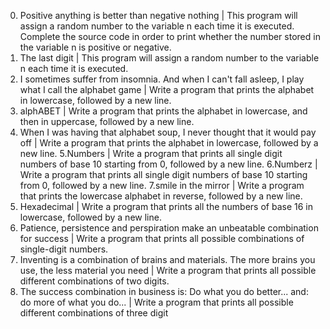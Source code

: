 0. Positive anything is better than negative nothing | This program will assign a random number to the variable n each time it is executed. Complete the source code in order to print whether the number stored in the variable n is positive or negative.
1. The last digit | This program will assign a random number to the variable n each time it is executed.
2. I sometimes suffer from insomnia. And when I can't fall asleep, I play what I call the alphabet game | Write a program that prints the alphabet in lowercase, followed by a new line.
3. alphABET | Write a program that prints the alphabet in lowercase, and then in uppercase, followed by a new line.
4. When I was having that alphabet soup, I never thought that it would pay off | Write a program that prints the alphabet in lowercase, followed by a new line.
5.Numbers | Write a program that prints all single digit numbers of base 10 starting from 0, followed by a new line.
6.Numberz | Write a program that prints all single digit numbers of base 10 starting from 0, followed by a new line.
7.smile in the mirror | Write a program that prints the lowercase alphabet in reverse, followed by a new line.
8. Hexadecimal | Write a program that prints all the numbers of base 16 in lowercase, followed by a new line.
9. Patience, persistence and perspiration make an unbeatable combination for success | Write a program that prints all possible combinations of single-digit numbers.
10. Inventing is a combination of brains and materials. The more brains you use, the less material you need | Write a program that prints all possible different combinations of two digits.
11. The success combination in business is: Do what you do better... and: do more of what you do... | Write a program that prints all possible different combinations of three digit
